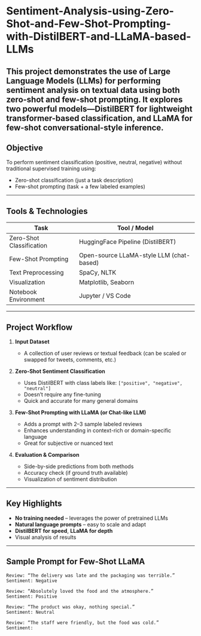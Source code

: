 # Sentiment-Analysis-using-Zero-Shot-and-Few-Shot-Prompting-with-DistilBERT-and-LLaMA-based-LLMs
This project demonstrates the use of **Large Language Models (LLMs)** for performing **sentiment analysis** on textual data using both **zero-shot** and **few-shot prompting**. It explores two powerful models—**DistilBERT** for lightweight transformer-based classification, and **LLaMA** for few-shot conversational-style inference.
---

##  Objective

To perform sentiment classification (positive, neutral, negative) without traditional supervised training using:

- Zero-shot classification (just a task description)
- Few-shot prompting (task + a few labeled examples)

---

##  Tools & Technologies

| Task                         | Tool / Model          |
|------------------------------|------------------------|
| Zero-Shot Classification     | HuggingFace Pipeline (DistilBERT) |
| Few-Shot Prompting           | Open-source LLaMA-style LLM (chat-based) |
| Text Preprocessing           | SpaCy, NLTK           |
| Visualization                | Matplotlib, Seaborn   |
| Notebook Environment         | Jupyter / VS Code     |

---

##  Project Workflow

1. **Input Dataset**  
   - A collection of user reviews or textual feedback (can be scaled or swapped for tweets, comments, etc.)

2. **Zero-Shot Sentiment Classification**  
   - Uses DistilBERT with class labels like: `["positive", "negative", "neutral"]`
   - Doesn’t require any fine-tuning
   - Quick and accurate for many general domains

3. **Few-Shot Prompting with LLaMA (or Chat-like LLM)**  
   - Adds a prompt with 2–3 sample labeled reviews
   - Enhances understanding in context-rich or domain-specific language
   - Great for subjective or nuanced text

4. **Evaluation & Comparison**  
   - Side-by-side predictions from both methods
   - Accuracy check (if ground truth available)
   - Visualization of sentiment distribution

---

##  Key Highlights

-  **No training needed** – leverages the power of pretrained LLMs  
- **Natural language prompts** – easy to scale and adapt  
- **DistilBERT for speed**, **LLaMA for depth**  
- Visual analysis of results  

---

## Sample Prompt for Few-Shot LLaMA

```text
Review: “The delivery was late and the packaging was terrible.”  
Sentiment: Negative  

Review: “Absolutely loved the food and the atmosphere.”  
Sentiment: Positive  

Review: “The product was okay, nothing special.”  
Sentiment: Neutral  

Review: “The staff were friendly, but the food was cold.”  
Sentiment:
